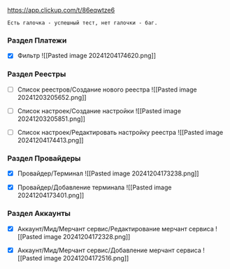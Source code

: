https://app.clickup.com/t/86eqwtze6

	Есть галочка - успешный тест, нет галочки - баг.
### Раздел Платежи
- [x] Фильтр 
      ![[Pasted image 20241204174620.png]]

### Раздел Реестры
- [ ] Список реестров/Создание нового реестра
      ![[Pasted image 20241203205652.png]]

- [ ] Список настроек/Создание настройки
      ![[Pasted image 20241203205851.png]]
  

- [ ] Список настроек/Редактировать настройку реестра
      ![[Pasted image 20241204174413.png]]



### Раздел Провайдеры
- [x] Провайдер/Терминал
      ![[Pasted image 20241204173238.png]]

- [x] Провайдер/Добавление терминала
	![[Pasted image 20241204173401.png]]


### Раздел Аккаунты
- [x] Аккаунт/Мид/Мерчант сервис/Редактирование мерчант сервиса
      ![[Pasted image 20241204172328.png]]
      
- [x] Аккаунт/Мид/Мерчант сервис/Добавление мерчант сервиса
      ![[Pasted image 20241204172516.png]]
